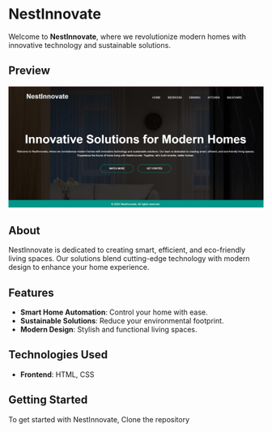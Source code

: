 # NestInnovate

Welcome to **NestInnovate**, where we revolutionize modern homes with innovative technology and sustainable solutions.

## Preview
![To-Do List Preview](preview1.png)

## About
NestInnovate is dedicated to creating smart, efficient, and eco-friendly living spaces. Our solutions blend cutting-edge technology with modern design to enhance your home experience.

## Features
- **Smart Home Automation**: Control your home with ease.
- **Sustainable Solutions**: Reduce your environmental footprint.
- **Modern Design**: Stylish and functional living spaces.

## Technologies Used
- **Frontend**: HTML, CSS


## Getting Started
To get started with NestInnovate, Clone the repository
   
